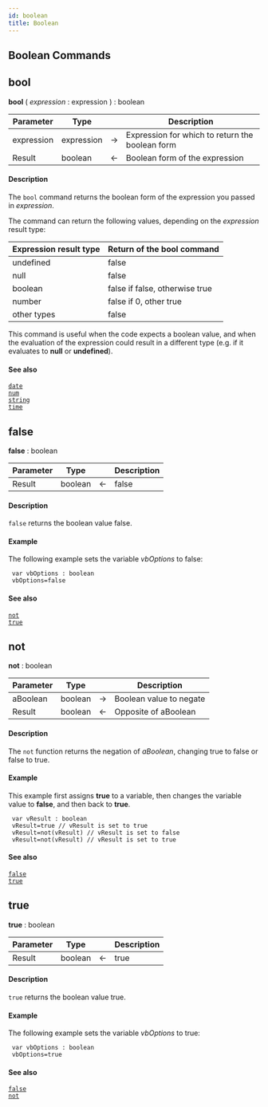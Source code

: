```yaml
---
id: boolean
title: Boolean
---
```


## Boolean Commands


## bool

**bool** ( *expression* : expression ) : boolean



|Parameter|Type||Description|
|---------|--- |:---:|------|
|expression|expression|->|Expression for which to return the boolean form|
|Result|boolean|<-|Boolean form of the expression|

#### Description

The `bool` command returns the boolean form of the expression you passed in *expression*.

The command can return the following values, depending on the *expression* result type:

|Expression result type|Return of the bool command|
|:----|:----|
|undefined|false|
|null|false|
|boolean|false if false, otherwise true|
|number|false if 0, other true|
|other types|false|

This command is useful when the code expects a boolean value, and when the evaluation of the expression could result in a different type (e.g. if it evaluates to **null** or **undefined**).

#### See also

[`date`](../dateandtime#date)<br/>
[`num`](../string#num)<br/>
[`string`](../string#string)<br/>
[`time`](../dateandtime#time)

## false

**false** : boolean



|Parameter|Type||Description|
|---------|--- |:---:|------|
|Result|boolean|<-|false|

#### Description

`false` returns the boolean value false.

#### Example

The following example sets the variable *vbOptions* to false:

```4d
 var vbOptions : boolean
 vbOptions=false
```

#### See also

[`not`](#not)<br/>
[`true`](#true)

## not

**not** : boolean



|Parameter|Type||Description|
|---------|--- |:---:|------|
|aBoolean|boolean|->|Boolean value to negate|
|Result|boolean|<-|Opposite of aBoolean|

#### Description

The `not` function returns the negation of *aBoolean*, changing true to false or false to true.

#### Example

This example first assigns **true** to a variable, then changes the variable value to **false**, and then back to **true**.

```4d
 var vResult : boolean
 vResult=true // vResult is set to true
 vResult=not(vResult) // vResult is set to false
 vResult=not(vResult) // vResult is set to true
```

#### See also

[`false`](#false)<br/>
[`true`](#true)

## true

**true** : boolean



|Parameter|Type||Description|
|---------|--- |:---:|------|
|Result|boolean|<-|true|

#### Description

`true` returns the boolean value true.

#### Example

The following example sets the variable *vbOptions* to true:

```4d
 var vbOptions : boolean
 vbOptions=true
```

#### See also

[`false`](#false)<br/>
[`not`](#not)